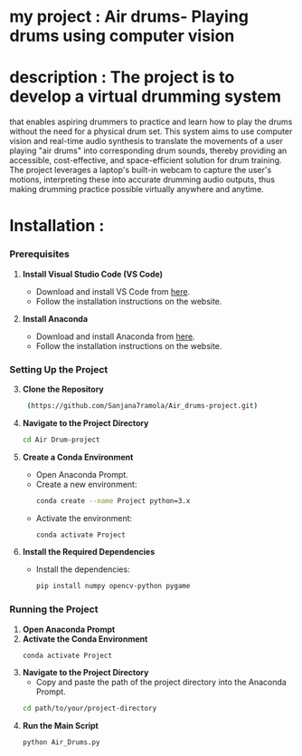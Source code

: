 # my project : Air drums- Playing drums using computer vision
# description : The project is to develop a virtual drumming system 
that enables aspiring drummers to practice and learn how to play the drums without the need for a physical drum 
set. This system aims to use computer vision and real-time audio synthesis to translate the 
movements of a user playing "air drums" into corresponding drum sounds, thereby 
providing an accessible, cost-effective, and space-efficient solution for drum training. The 
project leverages a laptop's built-in webcam to capture the user's motions, interpreting these 
into accurate drumming audio outputs, thus making drumming practice possible virtually 
anywhere and anytime.
# Installation :
### Prerequisites

1. **Install Visual Studio Code (VS Code)**
    - Download and install VS Code from [here](https://code.visualstudio.com/).
    - Follow the installation instructions on the website.

2. **Install Anaconda**
    - Download and install Anaconda from [here](https://www.anaconda.com/products/distribution).
    - Follow the installation instructions on the website.

 ### Setting Up the Project

3. **Clone the Repository**
    ```sh
     (https://github.com/Sanjana7ramola/Air_drums-project.git)
    ```

4. **Navigate to the Project Directory**
    ```sh
    cd Air Drum-project
    ```
5. **Create a Conda Environment**
    - Open Anaconda Prompt.
    - Create a new environment:
        ```sh
        conda create --name Project python=3.x
        ```
    - Activate the environment:
        ```sh
        conda activate Project
        ```
6. **Install the Required Dependencies**
    - Install the dependencies:
        ```sh
        pip install numpy opencv-python pygame
        ```

### Running the Project
1. **Open Anaconda Prompt**
2. **Activate the Conda Environment**
    ```sh
    conda activate Project
    ```
3. **Navigate to the Project Directory**
    - Copy and paste the path of the project directory into the Anaconda Prompt.
    ```sh
    cd path/to/your/project-directory
    ```
4. **Run the Main Script**
    ```sh
    python Air_Drums.py
    ```




